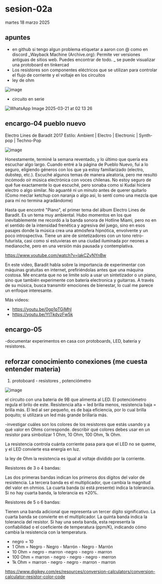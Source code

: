 # sesion-02a

martes 18 marzo 2025

## apuntes

- en github si tengo algun problema etiquetar a aaron con @ como en discord
_Wayback Machine (Archive.org):  Permite ver versiones antiguas de sitios web. Puedes encontrar de todo.
_  se puede visualizar una protoboard en tinkercad
- Los resistores son componentes eléctricos que se utilizan para controlar el flujo de corriente y el voltaje en los circuitos
- ley de ohm

![image](https://github.com/user-attachments/assets/8d0331b6-bffe-4c7e-bc44-42c81b1a7110)

- circuito en serie

![WhatsApp Image 2025-03-21 at 02 13 26](https://github.com/user-attachments/assets/3aed38bf-a17a-4de0-8029-2a79520af86e)

## encargo-04 pueblo nuevo

Electro Lines de Baradit
2017
Estilo: Ambient | Electro | Electronic | Synth-pop | Techno-Pop

![image](https://github.com/user-attachments/assets/42c0a133-3527-487e-85ba-d08aa40f32a2)

Honestamente, terminé la semana reventado, y lo último que quería era escuchar algo largo. Cuando entré a la página de Pueblo Nuevo, fui a lo seguro, eligiendo géneros con los que ya estoy familiarizado (electro, dubstep, etc.). Escuché algunos temas de manera aleatoria, pero me resultó incómodo oír música electrónica con voces chilenas. No estoy seguro de qué fue exactamente lo que escuché, pero sonaba como si Kudai hiciera electro o algo similar. No aguanté ni un minuto antes de querer quitarlo (Como meclar ketchup con naranja o algo asi, lo sentí como una mezcla que para mí no termina agradándome)

Hasta que encontré "Piano", el primer tema del álbum Electro Lines de Baradit. Es un tema muy ambiental. Hubo momentos en los que inevitablemente me recordó a la banda sonora de Hotline Miami, pero no en el sentido de la intensidad frenética y agresiva del juego, sino en esos pasajes donde la música crea una atmósfera hipnótica, envolvente y un poco introspectiva. Tiene un aire de sintetizadores con un tono retro-futurista, casi como si estuvieras en una ciudad iluminada por neones a medianoche, pero en una versión más pausada y contemplativa.

<https://www.youtube.com/watch?v=lakCZyNYnBw>

En este video, Baradit habla sobre la importancia de experimentar con máquinas gratuitas en internet, prefiriéndolas antes que una máquina costosa. Me encanta que no se limite solo a usar un sintetizador o un piano, sino que también experimente con batería electronica y guitarras. A través de su música, busca transmitir emociones de bienestar, lo cual me parece un enfoque interesante.

Más videos:

- <https://youtu.be/0gp1pTGiMhI>
- <https://youtu.be/YtTkdyzFw5k>

## encargo-05

-documentar experimentos en casa con protoboards, LED, batería y resistores.

## reforzar conocimiento conexiones (me cuesta entender materia)

1. protoboard - resistores , potenciómetro

![image](https://github.com/user-attachments/assets/dc4ff12a-086e-44fc-a14b-741e1c90e322)

el circuito con una bateria de 9B que alimenta al LED. El potenciómetro regula el brilo de este. Resistencia alta = led brilla menos, resistencia baja = brilla más. El led al ser pequeño, es de baja eficiencia, por lo cual brilla poquito; si utilizara un led más grande brillaria más.

-investigar cuáles son los colores de los resistores que estás usando y a qué valor en Ohms corresponde. describir qué colores debes usar en un resistor para simbolizar 1 Ohm, 10 Ohm, 100 Ohm, 1k Ohm.

La resistencia controla cuánta corriente pasa para que el LED no se queme, y el LED convierte esa energía en luz.

la ley de Ohm la resistencia es igual al voltaje dividido por la corriente.

Resistores de 3 o 4 bandas:

Las dos primeras bandas indican los primeros dos dígitos del valor de resistencia. La tercera banda es el multiplicador, que cambia la magnitud del valor en ohmios. La cuarta banda (si está presente) indica la tolerancia. Si no hay cuarta banda, la tolerancia es ±20%.

Resistores de 5 o 6 bandas:

Tienen una banda adicional que representa un tercer dígito significativo. La cuarta banda se convierte en el multiplicador. La quinta banda indica la tolerancia del resistor. Si hay una sexta banda, esta representa la confiabilidad o el coeficiente de temperatura (ppm/K), indicando cómo cambia la resistencia con la temperatura.

- negro = 10
- 1 Ohm =  Negro - Negro - Marrón - Negro - Marrón
- 10 Ohm = negro - marron -negro - negro - marron
- 100 Ohm =  marron - negro - negro - negro - merron
- 1k Ohm = marron - negro - negro - marron - marron

<https://www.digikey.com/es/resources/conversion-calculators/conversion-calculator-resistor-color-code>
